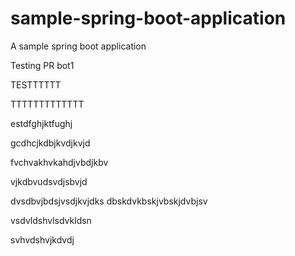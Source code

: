 # sample-spring-boot-application
A sample spring boot application

Testing PR bot1


TESTTTTTT

TTTTTTTTTTTTT


estdfghjktfughj


gcdhcjkdbjkvdjkvjd


fvchvakhvkahdjvbdjkbv



vjkdbvudsvdjsbvjd


dvsdbvjbdsjvsdjkvjdks
dbskdvkbskjvbskjdvbjsv



vsdvldshvlsdvkldsn


svhvdshvjkdvdj
